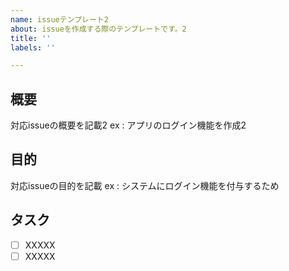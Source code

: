 ```yaml
---
name: issueテンプレート2
about: issueを作成する際のテンプレートです。2
title: ''
labels: ''

---
```


## 概要
対応issueの概要を記載2
ex : アプリのログイン機能を作成2

## 目的
対応issueの目的を記載
ex : システムにログイン機能を付与するため

## タスク
- [ ] XXXXX
- [ ] XXXXX
